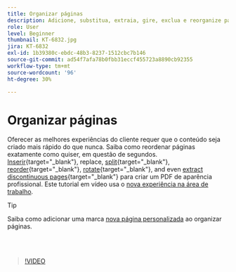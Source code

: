 ```yaml
---
title: Organizar páginas
description: Adicione, substitua, extraia, gire, exclua e reorganize páginas em seu PDF
role: User
level: Beginner
thumbnail: KT-6832.jpg
jira: KT-6832
exl-id: 1b39380c-ebdc-48b3-8237-1512cbc7b146
source-git-commit: ad54f7afa78b0fbb31eccf455723a8890cb92355
workflow-type: tm+mt
source-wordcount: '96'
ht-degree: 30%

---
```


# Organizar páginas

Oferecer as melhores experiências do cliente requer que o conteúdo seja criado mais rápido do que nunca. Saiba como reordenar páginas exatamente como quiser, em questão de segundos. [Inserir](https://www.adobe.com/br/acrobat/online/add-pages-to-pdf.html){target="_blank"}, replace, [split](https://www.adobe.com/br/acrobat/online/split-pdf.html){target="_blank"}, [reorder](https://www.adobe.com/br/acrobat/online/rearrange-pdf.html){target="_blank"}, [rotate](https://www.adobe.com/br/acrobat/online/rotate-pdf.html){target="_blank"}, and even [extract discontinuous pages](https://www.adobe.com/br/acrobat/online/extract-pdf-pages.html){target="_blank"} para criar um PDF de aparência profissional. Este tutorial em vídeo usa o [nova experiência na área de trabalho](new-workspace.md).

>[!TIP]
>
>Saiba como adicionar uma marca [nova página personalizada](add-custom-page.md) ao organizar páginas.

<br> 

>[!VIDEO](https://video.tv.adobe.com/v/3409022?quality=12&learn=on&hidetitle=true)